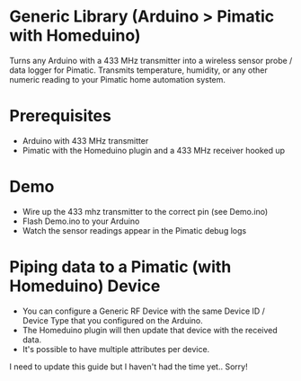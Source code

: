 # Generic Library (Arduino > Pimatic with Homeduino)

Turns any Arduino with a 433 MHz transmitter into a wireless sensor probe / data logger for Pimatic.
Transmits temperature, humidity, or any other numeric reading to your Pimatic home automation system.

# Prerequisites

- Arduino with 433 MHz transmitter
- Pimatic with the Homeduino plugin and a 433 MHz receiver hooked up

# Demo

- Wire up the 433 mhz transmitter to the correct pin (see Demo.ino)
- Flash Demo.ino to your Arduino 
- Watch the sensor readings appear in the Pimatic debug logs

# Piping data to a Pimatic (with Homeduino) Device

- You can configure a Generic RF Device with the same Device ID / Device Type that you configured on the Arduino.
- The Homeduino plugin will then update that device with the received data.
- It's possible to have multiple attributes per device.


I need to update this guide but I haven't had the time yet.. Sorry!

